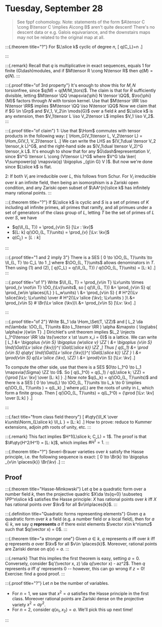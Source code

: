 # Tuesday, September 28

> See fppf cohomology.
> Note: statements of the form $A\tensor C \cong B\tensor C \implies A\cong B$ aren't quite descent!
> There's no descent data or e.g. Galois equivariance, and the downstairs maps may not be related to the original map at all.

:::{.theorem title="?"}
For $L\slice k$ cyclic of degree $n$, 
\[
q(C_L)=n
.\]

:::

:::{.remark}
Recall that $q$ is multiplicative in exact sequences, equals 1 for finite \(G\dash\)modules, and if $M\tensor R \cong N\tensor R$ then $q(M)= q(N)$.
:::

:::{.proof title="of 3rd property"}
It's enough to show this for $M, N$ torsionfree, since $q(M) = q(M/M_\tors)$.
The claim is that for $R$ sufficiently divisible, letting $M\tensor \QQ \mapsvia{\phi} N \tensor \QQ$, $\ro{\phi}{M}$ factors through $N$ with torsion kernel.
Use that $M\tensor \RR \iso N\tensor \RR$ implies $M\tensor \QQ \iso N\tensor \QQ$
Now we claim that if $G \in \Grp$ and $V_1, V_2\in \mods{G}$ over a field $k$ and $L\slice k$ is any extension, then $V_1\tensor L \iso V_2\tensor L$ implies $V_1 \iso V_2$.
:::

:::{.proof title="of claim"}
1: Use that $\Hom$ commutes with tensor products in the following way:
\[
\Hom_G(V_1\tensor L, V_2\tensor L) = \Hom_G(V_1, V_2)\tensor L
.\]
We can write the LHS as $(V_1\dual \tensor V_2 \tensor_k L)^G$, and the right-hand side as $(V_1\dual \tensor V_2)^G \tensor_k L$.
It's enough to show that for any $G\dash$representation $V$, since $V^G \tensor L \cong (V\tensor L)^G$ where $V^G \da \ker( V\sumpower{q} \mapsvia{q} \bigoplus _{g\in G} V )$.
But now we're done since $L\slice k$ is flat.

2: If both $V_i$ are irreducible over $L$, this follows from Schur.
For $V_i$ irreducible over $k$ an infinite field, then being an isomorphism is a Zariski open condition, and any Zariski open subset of $\AA^{n}\slice k$ has infinitely many rational points.
:::

:::{.theorem title="?"}
If $L\slice k$ is cyclic and $S$ is a set of primes of $K$ including all infinite primes, all primes that ramify, and all primues  under a set of generators of the class group of $L$, letting $T$ be the set of primes of $L$ over $S$, we have

- $q(\II_{L, T}) = \prod_{v\in S} [\Lv : \kv]$
- $[L: k] q(\OO_{L, T}\units) = \prod_{v} [\Lv: \kv]$
- $q(C_L) = [L : k]$

:::

:::{.proof title="1 and 2 imply 3"}
There is a SES
\[
0 \to \OO_{L, T}\units \to \II_{L, T} \to C_L \to 1
,\]
where $\OO_{L, T}\units$ allows denominators in $T$.
Then using (1) and (2),
\[
q(C_L) = q(\II_{L, T}) / q(\OO_{L, T}\units) = [L: k]
.\]
:::

:::{.proof title="of 1"}
Write $\II_{L, T} = \prod_{v\in T} \Lv\units \times \prod_{v \not\in T} \OO_{\Lv}\units$, so
\[
q(\II_{L, T})
&= \prod_{v\in S} q( \prod_{w\in \places{/L} } L_w\units) \\
&= \prod_{v\in S} { \# H^2(\Lv \slice{\kv}; \Lv\units) \over \# H^2(\Lv \slice {\kv}; \Lv\units ) }\\
&= \prod_{v\in S} \# \Br(\Lv \slice {\kv})\\
&= \prod_{v\in S} [\Lv: \kv]
.\]

:::

:::{.proof title="of 2"}
Write $L_1 \da \Hom_\Set(T, \ZZ)$ and
\[
L_2 \da m(\lambda: \OO_{L, T}\units &\to L_1\tensor \RR )
\alpha &\mapsto ( \log\abs{ \alpha}_w )_{w\in T} 
.\]
Dirichlet's unit theorem implies $L_2 \injects L_1^0\tensor \RR \da \ts{\vector x \st \sum x_i = 0}$ is a lattice.
We can write
\[
L_1 
&= \bigoplus _{v\in S} \bigoplus _{w\slice v} \ZZ \\
&= \bigoplus _{v\in S} \Ind_{\Gal(\Lv \slice {\kv})}^{ \Gal(L\slice k)} \ZZ
,\]
Thus
\[
q(L_1)
&=
\prod _{v\in S} q\qty{ \Ind_{\Gal(\Lv \slice {\kv})}^{ \Gal(L\slice k)} \ZZ } \\
&=
\prod_{v\in S} q(\Lv \slice {\kv}, \ZZ) \\
&= \prod_{v\in S} [\Lv: \kv]
.\]

To compute the other side, use that there is a SES $0\to L_1^0 \to L_1 \mapsvia{\Sigma} \ZZ \to 0$.
So
\[
q(L_1^0) = q(L_1) / q(L\slice k; \ZZ) = {\prod [\Lv: \kv] \over [L: k] } 
.\]
Now note $q(L_k) = q(\OO_{L, T}\units)$ and there is a SES
\[
0 \to \mu(L) \to \OO_{L, T}\units \to L_k \to 0 \implies q(\OO_{L, T}\units ) = q(L_k)
,\]
where $\mu(L)$ are the roots of unity in $L$, which form a finite group.
Then
\[
q(\OO_{L, T}\units) = q(L_1^0) = {\prod [\Lv: \kv] \over [L:k] }
.\]

:::

:::{.fact title="from class field theory"}
\[
\#\qty{\II_K \over  k\units\Norm_{L\slice k} \II_L } = [L: k]
.\]
How to prove: reduce to Kummer extensions, adjoin $p$th roots of unity, etc.
:::

:::{.remark}
This fact implies $H^1(L\slice k; C_L) = 1$.
The proof is that $\#\qty{H^2/H^1} = [L: k]$, which implies $\# H^1 = 1$.
:::

:::{.theorem title="?"}
Severi-Brauer varieties over $k$ satisfy the Hasse principle, i.e. the following sequence is exact:
\[
0 \to \Br(k) \to \bigoplus _{v\in \places{k}} \Br(\kv)
.\]
:::

## Proof

:::{.theorem title="Hasse-Minkowski"}
Let $q$ be a quadratic form over a number field $k$, then the projective quadric $X\da \ts{q=0} \subseteq \PP^n\slice k$ satisfies the Hasse principle: $X$ has rational points over $k$ iff $X$ has rational points over $\kv$ for all $v\in\places{k}$.
:::

:::{.definition title="Quadratic forms representing elements"}
Given $q$ a quadratic form over $k$ a field (e.g. a number field or a local field), then for $a\in k$, we say $q$ **represents** $a$ if there exist elements $\vector x\in k^n\smz$ such that $q(\vector x) = 0$.
:::

:::{.theorem title="a stronger one"}
Given $a\in k$, $q$ represents $a$ iff over $k$ iff $q$ represents $a$ over $\kv$ for all $v\in \places{k}$.
Moreover, rational points are Zariski dense on $q(x) = a$.
:::

:::{.remark}
That this implies the first theorem is easy, setting $a=0$.
Conversely, consider $q'(\vector x, z) \da q(\vector x) - az^2$.
Then $q$ represents $a$ iff $q'$ represents 0 -- however, this can go wrong if $z=0$!
Exercise: find a good proof.
:::

:::{.proof title="?"}
Let $n$ be the number of variables.

- For $n=1$, we saw that $x^2=a$ satisfies the Hasse principle in the first class.
  Moreover rational points are Zariski dense on the projective variety $x^2 = ay^2$.
- For $n=2$, consider $q(x_1, x_2) = a$.
  We'll pick this up next time!

:::

